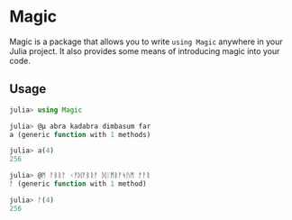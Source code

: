 # Magic

Magic is a package that allows you to write `using Magic` anywhere in your Julia project.  It also provides some means of introducing magic into your code.

## Usage

```julia
julia> using Magic

julia> @μ abra kadabra dimbasum far
a (generic function with 1 methods)

julia> a(4)
256

julia> @ᛗ ᚨᛒᚱᚨ ᚲᚨᛞᚨᛒᚱᚨ ᛞᛁᛗᛒᚨᛋᚢᛗ ᚠᚨᚱ
ᚨ (generic function with 1 method)

julia> ᚨ(4)
256
```
